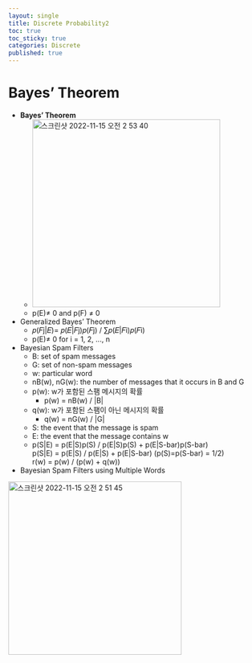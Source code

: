```yaml
---
layout: single
title: Discrete Probability2
toc: true
toc_sticky: true
categories: Discrete
published: true
---
```


# Bayes’ Theorem
* **Bayes’ Theorem**
    * <img width="374" alt="스크린샷 2022-11-15 오전 2 53 40" src="https://user-images.githubusercontent.com/63464299/201731530-bc39b7d6-0b0d-4ba5-a646-3a811b1bc6d1.png">
    * p(E)≠ 0 and p(F) ≠ 0 
* Generalized Bayes’ Theorem
    * 𝑝(𝐹j\|𝐸)= 𝑝(𝐸|𝐹j)𝑝(𝐹j) / ∑𝑝(𝐸|𝐹i)𝑝(𝐹i)
    * p(E)≠ 0 for i = 1, 2, ..., n
* Bayesian Spam Filters
    * B: set of spam messages
    * G: set of non-spam messages
    * w: particular word
    * nB(w), nG(w): the number of messages that it occurs in B and G
    * p(w): w가 포함된 스팸 메시지의 확률
        * p(w) = nB(w) / \|B\|
    * q(w): w가 포함된 스팸이 아닌 메시지의 확률
        * q(w) = nG(w) / \|G\|
    * S: the event that the message is spam
    * E: the event that the message contains w
    * p(S\|E) = p(E\|S)p(S) / p(E\|S)p(S) + p(E\|S-bar)p(S-bar)<br/>
      p(S\|E) = p(E\|S) / p(E\|S) + p(E\|S-bar) (p(S)=p(S-bar) = 1/2)<br/>
      r(w) = p(w) / (p(w) + q(w))
* Bayesian Spam Filters using Multiple Words
<img width="345" alt="스크린샷 2022-11-15 오전 2 51 45" src="https://user-images.githubusercontent.com/63464299/201731257-16f13d04-88e5-4ad9-941c-147554ca47cd.png">
